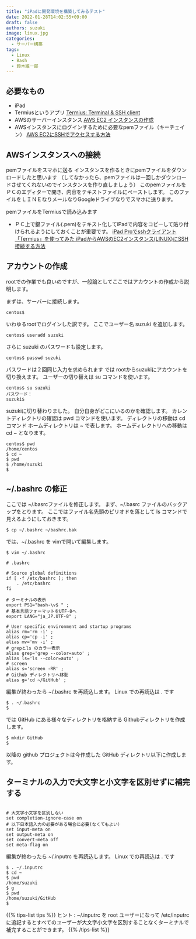 ```yaml
---
title: "iPadに開発環境を構築してみるテスト"
date: 2022-01-28T14:02:55+09:00
draft: false
authors: suzuki
image: linux.jpg
categories:
  - サーバー構築
tags:
  - Linux
  - Bash
  - 鈴木維一郎
---
```


## 必要なもの
 - iPad
 - Termiusというアプリ
  [Termius: Terminal & SSH client](https://apps.apple.com/jp/app/termius-ssh-client/id549039908)
 - AWSのサーバーインスタンス
  [AWS EC2 インスタンスの作成](https://qiita.com/kanegoon/items/4bcdf5184cf1752eb44f)
 - AWSインスタンスにログインするために必要なpemファイル（キーチェイン）
 [AWS EC2にSSHでアクセスする方法](https://qiita.com/takuma-jpn/items/b2c04b7a271a4472a900)

## AWSインスタンスへの接続
pemファイルをスマホに送る
インスタンスを作るときにpemファイルをダウンロードしたと思います
（してなかったら、pemファイルは一回しかダウンロードさせてくれないのでインスタンスを作り直しましょう）
このpemファイルをＰＣのエディターで開き、内容をテキストファイルにペーストします。
このファイルをＬＩＮＥなりメールなりGoogleドライブなりでスマホに送ります。

pemファイルをTermiusで読み込みます
 - ＰＣ上で鍵ファイル(.pem)をテキスト化してiPadで内容をコピーして貼り付けられるようにしておくことが重要です。
[iPad Proでsshクライアント「Termius」を使ってみた
](https://tomikyblog.com/termiusを使ってみた)
[iPadからAWSのEC2インスタンス(LINUX)にSSH接続する方法](https://pkunallnet.com/pcinfo/apple/ipad-aws-linuxconnection/)


## アカウントの作成
rootでの作業でも良いのですが、一般論としてここではアカウントの作成から説明します。

まずは、サーバーに接続します。

```
centos$ 
```

いわゆるrootでログインした訳です。
ここでユーザー名 suzuki を追加します。

```
centos$ useradd suzuki
```

さらに suzuki のパスワードも設定します。

``` 
centos$ passwd suzuki
```

パスワードは２回同じ入力を求められます
では rootからsuzukiにアカウントを切り換えます。
ユーザーの切り替えは su コマンドを使います。

```
centos$ su suzuki
パスワード：
suzuki$ 
```

suzukiに切り替わりました。
自分自身がどこにいるのかを確認します。
カレントディレクトリの確認は pwd コマンドを使います。
ディレクトリの移動は cd コマンド
ホームディレクトリは ~ で表します。
ホームディレクトリへの移動は cd ~ となります。

```
centos$ pwd
/home/centos
$ cd ~ 
$ pwd 
$ /home/suzuki
$
```

## ~/.bashrc の修正
ここでは ~/.basrcファイルを修正します。
まず、~/.basrc ファイルのバックアップをとります。
ここではファイル名先頭のピリオドを落として ls コマンドで見えるようにしておきます。

```
$ cp ~/.bashrc ~/bashrc.bak
```

では、~/.bashrc を vimで開いて編集します。

```
$ vim ~/.bashrc
```

``` bash:~/.bashrc
# .bashrc

# Source global definitions
if [ -f /etc/bashrc ]; then
	. /etc/bashrc
fi

# ターミナルの表示
export PS1="bash-\v$ " ;
# 基本言語フォーマットをUTF-8へ
export LANG="ja_JP.UTF-8" ;

# User specific environment and startup programs
alias rm='rm -i' ;
alias cp='cp -i' ;
alias mv='mv -i' ;
# grepとls のカラー表示
alias grep='grep --color=auto' ;
alias ls='ls --color=auto' ;
# screen
alias s='screen -RR' ;
# Github ディレクトリへ移動
alias g='cd ~/GitHub' ;
```

編集が終わったら ~/.bashrc を再読込します。
Linux での再読込は . です

```
$ . ~/.bashrc
$ 
```

では GitHub にある様々なディレクトリを格納する Githubディレクトリを作成します。

```
$ mkdir GitHub
$ 
```

以降の github プロジェクトは今作成した GitHub ディレクトリ以下に作成します。

## ターミナルの入力で大文字と小文字を区別せずに補完する

``` bash:~/.inputrc

# 大文字小文字を区別しない
set completion-ignore-case on
# 以下日本語入力の必要がある場合に必要(なくてもよい）
set input-meta on
set output-meta on
set convert-meta off
set meta-flag on
```

編集が終わったら ~/.inputrc を再読込します。
Linux での再読込は . です

```
$ . ~/.inputrc
$ cd ~
$ pwd
/home/suzuki
$ g
$ pwd
/home/suzuki/GitHub
$
```

{{% tips-list tips %}}
ヒント
: ~/.inputrc を root ユーザーになって /etc/inputrc に追記するとすべてのユーザーが大文字小文字を区別することなくターミナルで補完することができます。
{{% /tips-list %}}


